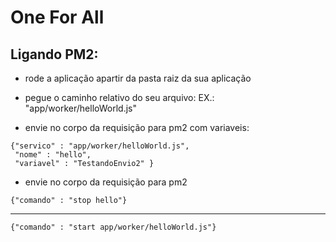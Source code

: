 # One For All

## Ligando PM2:

* rode a aplicação apartir da pasta raiz da sua aplicação

* pegue o caminho relativo do seu arquivo: EX.: "app/worker/helloWorld.js"
* envie no corpo da requisição para pm2 com variaveis:
  
``` 
{"servico" : "app/worker/helloWorld.js",
 "nome" : "hello",
 "variavel" : "TestandoEnvio2" }
 ```
 

 * envie no corpo da requisição para pm2

``` 
{"comando" : "stop hello"}
 ```
<hr>

 ``` 
{"comando" : "start app/worker/helloWorld.js"}
 ```